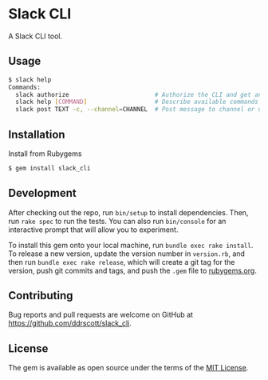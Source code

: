 # Slack CLI

A Slack CLI tool.

## Usage

```sh
$ slack help
Commands:
  slack authorize                        # Authorize the CLI and get an access_token
  slack help [COMMAND]                   # Describe available commands or one specific command
  slack post TEXT -c, --channel=CHANNEL  # Post message to channel or user
```

## Installation

Install from Rubygems

```sh
$ gem install slack_cli
```

## Development

After checking out the repo, run `bin/setup` to install dependencies. Then, run `rake spec` to run the tests. You can also run `bin/console` for an interactive prompt that will allow you to experiment.

To install this gem onto your local machine, run `bundle exec rake install`. To release a new version, update the version number in `version.rb`, and then run `bundle exec rake release`, which will create a git tag for the version, push git commits and tags, and push the `.gem` file to [rubygems.org](https://rubygems.org).

## Contributing

Bug reports and pull requests are welcome on GitHub at https://github.com/ddrscott/slack_cli.

## License

The gem is available as open source under the terms of the [MIT License](http://opensource.org/licenses/MIT).
